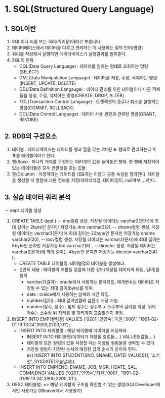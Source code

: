 # 1. SQL(Structured Query Language)
## 1. SQL이란
1. SQL이나 씨퀄 또는 쿼리(쿼리문)이라고 부릅니다.
2. 데이터베이스에서 데이터를 다루고 관리하는 데 사용하는 질의 언어(명령)
3. 쿼리를 작성해서 실행하면 데이터베이스가 실행결과를 알려준다.
4. SQL의 분류
    - DQL(Data Query Language) : 데이터를 원하는 형태로 조회하는 명령(SELECT)
    - DML(Data Manipulation Language) : 데이터를 저장, 수정, 삭제하는 명령(INSERT, UPDATE, DELETE)
    - DDL(Data Definition Langauge) : 데이터 관리를 위한 테이블이나 다른 객체들을 생성, 수정, 삭제하는 명령(CREATE, DROP, ALTER)
    - TCL(Transaction Control Language) : 트랜잭션의 종료나 취소를 실행하는 명령(COMMIT, ROLLBACK)
    - DCL(Data Control Language) : 데이터 사용 권한과 관련된 명령(GRANT, REVOKE)

## 2. RDB의 구성요소
1. 테이블 : 데이터베이스는 데이터를 행과 열을 갖는 2차원 표 형태로 관리하는데 이 표를 테이블이라고 한다.
2. 행(Row) : 하나의 개체를 구성하는 여러개의 값을 늘어놓은 형태. 한 행에 저장되어 있는 데이터들은 모두 연관성을 갖는 값들.
3. 열(Column) : 저장하려는 데이터를 대표하는 이름과 공통 속성을 정의한다. 테이블을 생성할 때 컬럼에 대한 정보를 지정(데이터타입, 데이터길이, null여부,...)한다.

## 3. 실습 데이터 쿼리 분석
-- dept 테이블 생성
1. CREATE TABLE dept (
        -- dno컬럼 생성. 저장될 데이터는 varchar2(문자)에 최대 길이는 2byte인 문자만 저장가능
        dno varchar2(2),
        -- dname컬럼 생성. 저장될 데이터는 varchar2(문자)에 최대 길이는 20byte인 문자만 저장가능
        dname varchar2(20),
        -- locv컬럼 생성. 저장될 데이터는 varchar2(문자)에 최대 길이는 8byte인 문자만 저장가능
        loc varchar2(8) ,
        -- director 생성. 저장될 데이터는 varchar2(문자)에 최대 길이는 4byte인 문자만 저장가능
        director varchar2(4)
   );
   - CREATE TABLE 테이블명: 테이블명의 테이블을 생성해라.
   - ()안의 내용 : 테이블의 포함될 컬럼에 대한 정보(저장될 데이터의 타입, 길이)를 정의
        - varchar2(길이) : oracle에서 사용하는 문자타입, 매개변수는 데이터로 저장될 수 있는 최대 길이(byte)를 의미.
        - date : oralce에서 사용하는 날짜와 시간 타입.
        - number(길이) : 최대 길이만큼의 십진수 저장 가능.
        - number(정수, 정수) : 앞의 정수는 정수부 + 소수부의 길이를 지정. 뒤의 정수는 소수점 뒤 자리를 몇 자리까지 표출할건지 결정.
2. INSERT INTO EMP(컬럼들) VALUES  ('0201','안영숙','지원','0001', '1991-02-01:19:13:24',3900,2200,'01');
   - INSERT INTO 테이블명 : 해당 테이블에 데이터를 저장하라.
        - INSERT INTO 테이블명(데이터가 저장될 컬럼들....) 
          VALUES(값들....)
        - 테이블의 모든 컬럼의 값을 저장할 때는 저장될 컬럼들을 생략할 수 있다.
        - 저장될 컬럼이 지정된 순서와 매칭된 값의 순서가 같아야 한다.  
        ex) INSERT INTO STUDENT(SNO, SNAME, DATE) VALUES(1, '고기천', SYSDATE(오늘날짜));
    - INSERT INTO EMP(ENO, ENAME, JOB, MGR, HDATE, SAL, COMM,DNO) VALUES  ('0201','안영숙','지원','0001', '1991-02-01:19:13:24',3900,2200,'01');
3. DESC 테이블명; => 해당 테이블의 구조를 확인할 수 있는 명령(SQLDeveloper에서만 사용가능 DBeaver에서 사용불가)